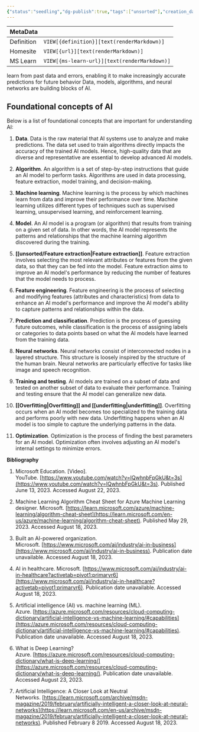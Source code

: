 ```yaml
---
{"status":"seedling","dg-publish":true,"tags":["unsorted"],"creation_date":"2024-05-10 10:48","definition":"undefined","ms-learn-url":"undefined","url":"undefined","aliases":["AI"],"permalink":"/unsorted/artificial-intelligence/","dgPassFrontmatter":true}
---
```



| MetaData   |                                              |
| ---------- | -------------------------------------------- |
| Definition | `VIEW[{definition}][text(renderMarkdown)]`   |
| Homesite   | `VIEW[{url}][text(renderMarkdown)]`          |
| MS Learn   | `VIEW[{ms-learn-url}][text(renderMarkdown)]` |
learn from past data and errors, enabling it to make increasingly accurate predictions for future behavior
Data, models, algorithms, and neural networks are building blocks of AI.

## Foundational concepts of AI

Below is a list of foundational concepts that are important for understanding AI:

1. **Data**. Data is the raw material that AI systems use to analyze and make predictions. The data set used to train algorithms directly impacts the accuracy of the trained AI models. Hence, high-quality data that are diverse and representative are essential to develop advanced AI models.
    
2. **Algorithm**. An algorithm is a set of step-by-step instructions that guide an AI model to perform tasks. Algorithms are used in data processing, feature extraction, model training, and decision-making.
    
3. **Machine learning**. Machine learning is the process by which machines learn from data and improve their performance over time. Machine learning utilizes different types of techniques such as supervised learning, unsupervised learning, and reinforcement learning.
    
4. **Model**. An AI model is a program (or algorithm) that results from training on a given set of data. In other words, the AI model represents the patterns and relationships that the machine learning algorithm discovered during the training.
    
5. **[[unsorted/Feature extraction\|Feature extraction]]**. Feature extraction involves selecting the most relevant attributes or features from the given data, so that they can be fed into the model. Feature extraction aims to improve an AI model's performance by reducing the number of features that the model needs to process.
    
6. **Feature engineering**. Feature engineering is the process of selecting and modifying features (attributes and characteristics) from data to enhance an AI model's performance and improve the AI model's ability to capture patterns and relationships within the data.
    
7. **Prediction and classification**. Prediction is the process of guessing future outcomes, while classification is the process of assigning labels or categories to data points based on what the AI models have learned from the training data.
    
8. **Neural networks**. Neural networks consist of interconnected nodes in a layered structure. This structure is loosely inspired by the structure of the human brain. Neural networks are particularly effective for tasks like image and speech recognition.
    
9. **Training and testing**. AI models are trained on a subset of data and tested on another subset of data to evaluate their performance. Training and testing ensure that the AI model can generalize new data.
    
10. **[[Overfitting\|Overfitting]] and [[underfitting\|underfitting]]**. Overfitting occurs when an AI model becomes too specialized to the training data and performs poorly with new data. Underfitting happens when an AI model is too simple to capture the underlying patterns in the data.
    
11. **Optimization**. Optimization is the process of finding the best parameters for an AI model. Optimization often involves adjusting an AI model's internal settings to minimize errors.

**Bibliography**

1. Microsoft Education. [Video]. YouTube. [https://www.youtube.com/watch?v=IQwhnbFpGkU&t=3s](https://www.youtube.com/watch?v=IQwhnbFpGkU&t=3s). Published June 13, 2023. Accessed August 22, 2023.
    
2. Machine Learning Algorithm Cheat Sheet for Azure Machine Learning designer. Microsoft. [https://learn.microsoft.com/azure/machine-learning/algorithm-cheat-sheet](https://learn.microsoft.com/en-us/azure/machine-learning/algorithm-cheat-sheet). Published May 29, 2023. Accessed August 18, 2023.
    
3. Built an AI-powered organization. Microsoft. [https://www.microsoft.com/ai/industry/ai-in-business](https://www.microsoft.com/ai/industry/ai-in-business). Publication date unavailable. Accessed August 18, 2023.
    
4. AI in healthcare. Microsoft. [https://www.microsoft.com/ai/industry/ai-in-healthcare?activetab=pivot1:primaryr6](https://www.microsoft.com/ai/industry/ai-in-healthcare?activetab=pivot1:primaryr6). Publication date unavailable. Accessed August 18, 2023.
    
5. Artificial intelligence (AI) vs. machine learning (ML). Azure. [https://azure.microsoft.com/resources/cloud-computing-dictionary/artificial-intelligence-vs-machine-learning/#capabilities](https://azure.microsoft.com/resources/cloud-computing-dictionary/artificial-intelligence-vs-machine-learning/#capabilities). Publication date unavailable. Accessed August 18, 2023.
    
6. What is Deep Learning? Azure. [https://azure.microsoft.com/resources/cloud-computing-dictionary/what-is-deep-learning/](https://azure.microsoft.com/resources/cloud-computing-dictionary/what-is-deep-learning/). Publication date unavailable. Accessed August 23, 2023.
    
7. Artificial Intelligence: A Closer Look at Neutral Networks. [https://learn.microsoft.com/archive/msdn-magazine/2019/february/artificially-intelligent-a-closer-look-at-neural-networks](https://learn.microsoft.com/en-us/archive/msdn-magazine/2019/february/artificially-intelligent-a-closer-look-at-neural-networks). Published February 8 2019. Accessed August 18, 2023.